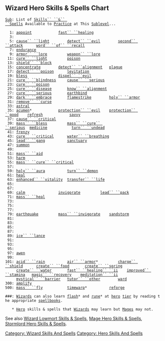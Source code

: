 ## Wizard Hero Skills & Spells Chart

[`Sub`](Sublevel "wikilink")`: List of `[`Skills`` ``&`` ``Spells`](:Category:_Skills_And_Spells "wikilink")` Available to `[`Practice`](Practice "wikilink")` at This `[`Sublevel`](Sublevel "wikilink")`...`  
`     `  
`  1: `[`appoint`](Appoint "wikilink")`            `[`fast`` ``healing`](Fast_Healing "wikilink")  
`  3: `  
`  5: `[`cause`` ``light`](Cause_Light "wikilink")`        `[`detect`` ``evil`](Detect_Evil "wikilink")`        `[`second`` ``attack`](Second_Attack "wikilink")`      `[`word`` ``of`` ``recall`](Word_Of_Recall "wikilink")  
`  7: `[`endurance`](Endurance "wikilink")  
`  9: `[`armor`` ``lore`](Armor_Lore "wikilink")`         `[`weapon`` ``lore`](Weapon_Lore "wikilink")  
` 11: `[`cure`` ``light`](Cure_Light "wikilink")`         `[`poison`](Poison_(spell) "wikilink")  
` 13: `[`shield`` ``block`](Shield_Block "wikilink")  
` 15: `[`concentrate`](Concentrate "wikilink")`        `[`detect`` ``alignment`](Detect_Alignment "wikilink")`   `[`plague`](Plague "wikilink")  
` 17: `[`detect`` ``poison`](Detect_Poison "wikilink")`      `[`levitation`](Levitation "wikilink")  
` 19: `[`bless`](Bless "wikilink")`              `[`dispel`` ``evil`](Dispel_Evil "wikilink")  
` 21: `[`cure`` ``blindness`](Cure_Blindness "wikilink")`     `[`cause`` ``serious`](Cause_Serious "wikilink")  
` 23: `[`cure`` ``poison`](Cure_Poison "wikilink")  
` 25: `[`cure`` ``disease`](Cure_Disease "wikilink")`       `[`know`` ``alignment`](Know_Alignment "wikilink")  
` 27: `[`cure`` ``serious`](Cure_Serious "wikilink")`       `[`earthbind`](Earthbind "wikilink")  
` 29: `[`dark`` ``embrace`](Dark_Embrace "wikilink")`       `[`flamestrike`](Flamestrike "wikilink")`        `[`holy`` ``armor`](Holy_Armor "wikilink")  
` 31: `[`remove`` ``curse`](Remove_Curse "wikilink")  
` 33: `[`astral`](Astral "wikilink")  
` 35: `[`acumen`](Acumen "wikilink")`*            `[`protection`` ``evil`](Protection_Evil "wikilink")`    `[`protection`` ``good`](Protection_Good "wikilink")`    `[`refresh`](Refresh "wikilink")`            `[`savvy`](Savvy "wikilink")  
` 37: `[`cause`` ``critical`](Cause_Critical "wikilink")  
` 39: `[`mass`` ``bless`](Mass_Bless "wikilink")`         `[`mass`` ``cure`` ``serious`](Mass_Cure_Serious "wikilink")`  `[`medicine`](Medicine "wikilink")`           `[`turn`` ``undead`](Turn_Undead "wikilink")  
` 41: `[`frenzy`](Frenzy "wikilink")  
` 43: `[`cure`` ``critical`](Cure_Critical "wikilink")`      `[`water`` ``breathing`](Water_Breathing "wikilink")  
` 45: `[`lead`` ``gang`](Lead_Gang "wikilink")`          `[`sanctuary`](Sanctuary "wikilink")  
` 47: `[`summon`](Summon "wikilink")  
` 49: `  
` 51: `[`mass`` ``aid`](Mass_Aid "wikilink")  
` 53: `[`harm`](Harm "wikilink")  
` 55: `[`mass`` ``cure`` ``critical`](Mass_Cure_Critical "wikilink")  
` 57: `  
` 59: `[`holy`` ``aura`](Holy_Aura "wikilink")`          `[`turn`` ``demon`](Turn_Demon "wikilink")  
` 61: `[`heal`](Heal_(spell) "wikilink")  
` 63: `[`enhanced`` ``vitality`](Enhanced_Vitality "wikilink")`  `[`transfer`` ``life`](Transfer_Life "wikilink")  
` 65: `  
` 67: `  
` 69: `[`calm`](Calm "wikilink")`               `[`invigorate`](Invigorate "wikilink")`         `[`lead`` ``pack`](Lead_Pack "wikilink")  
` 71: `[`mass`` ``heal`](Mass_Heal "wikilink")  
` 73: `  
` 75: `  
` 77: `  
` 79: `[`earthquake`](Earthquake "wikilink")`         `[`mass`` ``invigorate`](Mass_Invigorate "wikilink")`    `[`sandstorm`](Sandstorm "wikilink")  
` 81: `  
` 83: `  
` 85: `  
` 87: `  
` 89: `[`ice`` ``lance`](Ice_Lance "wikilink")  
` 91: `  
` 93: `  
` 95: `  
` 97: `[`awen`](Awen "wikilink")  
` 99: `  
`101: `[`acid`` ``rain`](Acid_Rain "wikilink")`          `[`air`` ``armor`](Air_Armor "wikilink")`*         `[`charge`` ``shield`](Charge_Shield "wikilink")`      `[`create`` ``food`](Create_Food "wikilink")`       `[`create`` ``spring`](Create_Spring "wikilink")  
`     `[`create`` ``water`](Create_Water "wikilink")`       `[`fast`` ``healing`` ``ii`](Fast_Healing_II "wikilink")`    `[`improved`` ``stamina`](Improved_Stamina "wikilink")`   `[`magic`` ``recovery`](Magic_Recovery "wikilink")`    `[`meditation`` ``ii`](Meditation_II "wikilink")  
`     `[`mystical`` ``barrier`](Mystical_Barrier "wikilink")`   `[`tutor`` ``other`](Tutor_Other "wikilink")`        `[`ward`](Ward "wikilink")  
`300: `[`amplify`](Amplify "wikilink")  
`500: `[`mass`` ``fly`](Mass_Fly "wikilink")`           `[`timewarp`](Timewarp "wikilink")`*          `[`reforge`](Reforge "wikilink")  
`     `  
`###: `[`Wizards`](:Category:_Wizards "wikilink")` can also learn `[`flash`](Flash "wikilink")`* and `[`rune`](Rune "wikilink")`* at `[`hero`](:Category:_Hero "wikilink")` `[`tier`](:Category:_Tiers "wikilink")` by reading the appropriate `[`spellbooks`](:Category:_Spellbooks "wikilink")`.`  
`     `  
`   * `[`Hero`](:Category:_Hero "wikilink")` skills & spells that `[`Wizards`](:Category:_Wizards "wikilink")` may learn but `[`Mages`](:Category:_Mages "wikilink")` may not.`

See also [Wizard Lowmort Skills &
Spells](:Category:_Wizard_Lowmort_Skills_And_Spells "wikilink"), [Mage
Hero Skills &
Spells](:Category:_Mage_Hero_Skills_And_Spells "wikilink"), [Stormlord
Hero Skills &
Spells](:Category:_Stormlord_Hero_Skills_And_Spells "wikilink").

[Category: Wizard Skills And
Spells](Category:_Wizard_Skills_And_Spells "wikilink") [Category: Hero
Skills And Spells](Category:_Hero_Skills_And_Spells "wikilink")
